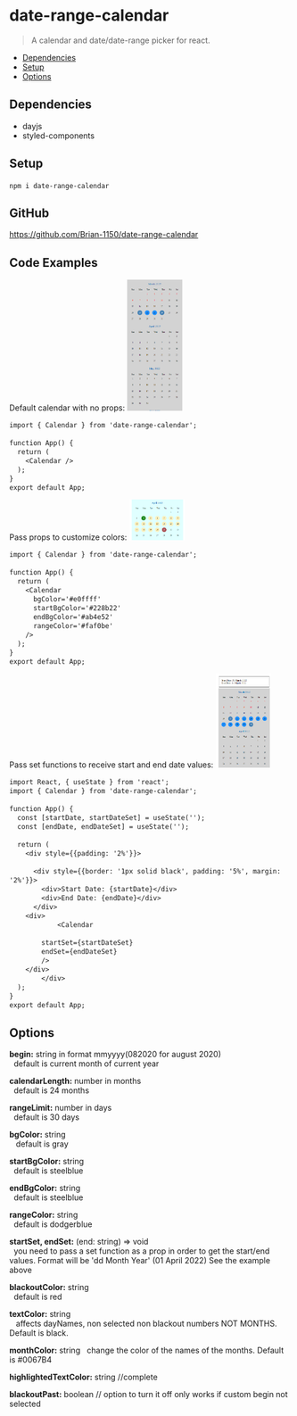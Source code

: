 # date-range-calendar

> A calendar and date/date-range picker for react.

- [Dependencies](#dependencies)
- [Setup](#setup)
- [Options](#options)

## Dependencies

- dayjs
- styled-components

## Setup

`npm i date-range-calendar`

## GitHub
https://github.com/Brian-1150/date-range-calendar

## Code Examples

Default calendar with no props:
<img src='./img/default_example.png' width='100'>

```
import { Calendar } from 'date-range-calendar';

function App() {
  return (
    <Calendar />
  );
}
export default App;
```

Pass props to customize colors:
<img src='./img/colors_example.png' width='100'>

```
import { Calendar } from 'date-range-calendar';

function App() {
  return (
    <Calendar
      bgColor='#e0ffff'
      startBgColor='#228b22'
      endBgColor='#ab4e52'
      rangeColor='#faf0be'
    />
  );
}
export default App;
```

Pass set functions to receive start and end date values:
<img src='./img/callback_example.png' width='100'>

```
import React, { useState } from 'react';
import { Calendar } from 'date-range-calendar';

function App() {
  const [startDate, startDateSet] = useState('');
  const [endDate, endDateSet] = useState('');

  return (
    <div style={{padding: '2%'}}>

      <div style={{border: '1px solid black', padding: '5%', margin: '2%'}}>
        <div>Start Date: {startDate}</div>
        <div>End Date: {endDate}</div>
      </div>
    <div>
            <Calendar

        startSet={startDateSet}
        endSet={endDateSet}
        />
    </div>
        </div>
  );
}
export default App;
```

## Options

  <p>
    <b>begin:</b> string in format mmyyyy(082020 for august 2020) <br>
    &nbsp;&nbsp;default is current month of current year
     </p>

  <p> <b>calendarLength:</b> number in months<br>
    &nbsp;&nbsp;default is 24 months
  </p>
  <p> <b>rangeLimit:</b> number in days<br>
    &nbsp;&nbsp;default is 30 days</p>
  <p> <b>bgColor:</b> string <br>
  &nbsp;&nbsp; default is gray</p>
  <p> <b>startBgColor:</b> string <br>
  &nbsp;&nbsp;default is steelblue</p>
  <p> <b>endBgColor:</b> string <br>
  &nbsp;&nbsp;default is steelblue</p>
  <p> <b>rangeColor:</b> string <br>
   &nbsp;&nbsp;default is dodgerblue</p>
  <p> <b>startSet, endSet:</b> (end: string) => void <br>
  &nbsp;&nbsp;you need to pass a set function as a prop in order to get the start/end values.  Format will be 'dd Month Year' (01 April 2022) See the example above</p>
  <p> <b>blackoutColor:</b> string   <br>
    &nbsp;&nbsp;default is red</p>
  <p> <b>textColor:</b> string <br>
   &nbsp;&nbsp; affects dayNames, non selected non blackout numbers NOT MONTHS. Default is black.</p>
  <p> <b>monthColor:</b> string 
   &nbsp;&nbsp;change the color of the names of the months. Default is #0067B4</p>
  <p> <b>highlightedTextColor:</b> string //complete</p>
  <p> <b>blackoutPast:</b> boolean // option to turn it off only works if custom begin not selected</p>
